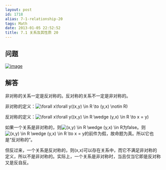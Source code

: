 ```yaml
---
layout: post
id: 1718
alias: 7-1-relationship-20
tags: Math
date: 2013-01-05 22:52:52
title: 7.1 关系及其性质 20
---
```


## 问题

[![image](http://freewind.me/wp-content/uploads/2013/01/image_thumb92.png "image")](http://freewind.me/wp-content/uploads/2013/01/image92.png)

## 解答

非对称的关系一定是反对称的。反对称的关系不一定是非对称的。

非对称的定义：![\forall x\forall y((x,y) \in R \to (y,x) \notin R)](http://chart.apis.google.com/chart?cht=tx&chs=1x0&chf=bg,s,FFFFFF00&chco=000000&chl=%5Cforall%20x%5Cforall%20y%28%28x%2Cy%29%20%5Cin%20R%20%5Cto%20%28y%2Cx%29%20%5Cnotin%20R%29)

反对称的定义：![\forall x\forall y((x,y) \in R \wedge (y,x) \in R \to x = y)](http://chart.apis.google.com/chart?cht=tx&chs=1x0&chf=bg,s,FFFFFF00&chco=000000&chl=%5Cforall%20x%5Cforall%20y%28%28x%2Cy%29%20%5Cin%20R%20%5Cwedge%20%28y%2Cx%29%20%5Cin%20R%20%5Cto%20x%20%3D%20y%29)

如果一个关系是非对称的，则![(x,y) \in R \wedge (y,x) \in R](http://chart.apis.google.com/chart?cht=tx&chs=1x0&chf=bg,s,FFFFFF00&chco=000000&chl=%28x%2Cy%29%20%5Cin%20R%20%5Cwedge%20%28y%2Cx%29%20%5Cin%20R)为false。则![(x,y) \in R \wedge (y,x) \in R \to x = y](http://chart.apis.google.com/chart?cht=tx&chs=1x0&chf=bg,s,FFFFFF00&chco=000000&chl=%28x%2Cy%29%20%5Cin%20R%20%5Cwedge%20%28y%2Cx%29%20%5Cin%20R%20%5Cto%20x%20%3D%20y)的前件为假，故命题为真。所以它也是“反对称的”。

但反过来，一个关系是反对称的，则(x,x)可以存在关系中，而它不满足非对称的定义，所以不是非对称的。实际上，一个关系是非对称时，当且仅当它即是反对称又是反自反。
